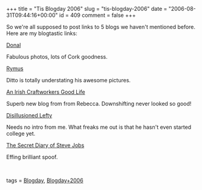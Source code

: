 +++
title = "Tis Blogday 2006"
slug = "tis-blogday-2006"
date = "2006-08-31T09:44:16+00:00"
id = 409
comment = false
+++

So we're all supposed to post&nbsp;links to 5 blogs we haven't mentioned before. Here are my blogtastic links:

[Donal](http://donal.wordpress.com/)

Fabulous photos, lots of Cork goodness.

[Rymus](http://blog.rymus.net/)

Ditto is totally understating his awesome pictures.

[An Irish Craftworkers Good Life](http://irishcraftworker.typepad.com/an_irish_craftworkers_goo/)

Superb new blog from from Rebecca. Downshifting never looked so good!

[Disillusioned Lefty](http://disillusionedlefty.blogspot.com/)

Needs no intro from me. What freaks me out is that he hasn't even started college yet.

[The Secret Diary of Steve Jobs](http://fakesteve.blogspot.com/)

Effing brilliant spoof.

&nbsp;

tags = [Blogday](http://technorati.com/tag/Blogday), [Blogday+2006](http://technorati.com/tag/Blogday+2006)
